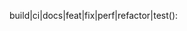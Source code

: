 <!-- The header is mandatory and must conform to the Commit Message Header format.
<type>(<scope>): <short summary>
  │       │             │
  │       │             └─⫸ Summary in present tense. Not capitalized. No period at the end.
  │       │
  │       └─⫸ Commit Scope: animations|bazel|benchpress|common|compiler|compiler-cli|core|
  │                          elements|forms|http|language-service|localize|platform-browser|
  │                          platform-browser-dynamic|platform-server|router|service-worker|
  │                          upgrade|zone.js|packaging|changelog|docs-infra|migrations|
  │                          devtools
  │
  └─⫸ Commit Type: build|ci|docs|feat|fix|perf|refactor|test

The <summary> field is mandatory, the (<scope>) field is optional. -->
build|ci|docs|feat|fix|perf|refactor|test(<scope>): <short summary>

<!-- The body is mandatory for all commits except for those of type "docs". When the body is present it must be at least 20 characters long and must conform to the Commit Message Body format.
Just as in the summary, use the imperative, present tense: "fix" not "fixed" nor "fixes".

Explain the motivation for the change in the commit message body. This commit message should explain why you are making the change. You can include a comparison of the previous behavior with the new behavior in order to illustrate the impact of the change.-->
<body>

<!-- The footer is optional. The Commit Message Footer format describes what the footer is used for and the structure it must have.
The footer can contain information about breaking changes and deprecations and is also the place to reference GitHub issues and other PRs that this commit closes or is related to.

For example:
BREAKING CHANGE: <breaking change summary>
<BLANK LINE>
<breaking change description + migration instructions>
<BLANK LINE>
<BLANK LINE>
Fixes #<issue number> 

or

DEPRECATED: <what is deprecated>
<BLANK LINE>
<deprecation description + recommended update path>
<BLANK LINE>
<BLANK LINE>
Closes #<pr number>-->
<footer>

<!-- Acknowledgment : https://github.com/angular/angular/blob/16fa9839890f9862bbe86e465add0e2a99c214e9/contributing-docs/commit-message-guidelines.md -->